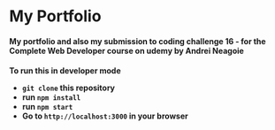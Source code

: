 <h1>My Portfolio</h1>

<h4>My portfolio and also my submission to coding challenge 16 - for the Complete Web Developer course on udemy by Andrei Neagoie<h4>

<p>
<span>To run this in developer mode</span>
<ul>
    <li><code>git clone</code> this repository</li>
    <li>run <code>npm install</code></li>
    <li>run <code>npm start</code></li>
    <li>Go to <code>http://localhost:3000</code> in your browser</li>
</ul>
</p>